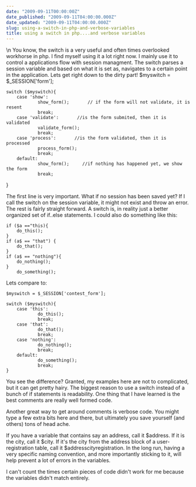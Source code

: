 ```yaml
---
date: "2009-09-11T00:00:00Z"
date_published: "2009-09-11T04:00:00.000Z"
date_updated: "2009-09-11T04:00:00.000Z"
slug: using-a-switch-in-php-and-verbose-variables
title: using a switch in php....and verbose variables
---
```


\n    You know, the switch is a very useful and often times overlooked workhorse in php.  I find myself using it a lot right now.  I mainly use it to control a applications flow with session managment.  The switch parses a session variable and based on what it is set as, navigates to a certain point in the application.  Lets get right down to the dirty part!
    $myswitch = $_SESSION['form'];

    switch ($myswitch){
        case 'show':
                show_form();       // if the form will not validate, it is resent
                break;
        case 'validate':       //is the form submited, then it is validated
                validate_form();
                break;        
        case 'process':       //is the form validated, then it is processed
                process_form();
                break;        
        default:
                show_form();     //if nothing has happened yet, we show the form
                break;        
    

}

The first line is very important.  What if no session has been saved yet?  If I call the switch on the session variable, it might not exist and throw an error.  The rest is fairly straight forward.  A switch is, in reality just a better organized set of if..else statements.  I could also do something like this:

    if ($a =="this){
        do_this();
    }
    if (a$ == "that") {
        do_that();
    }
    if (a$ == "nothing"){
        do_nothing();
    }
        do_something();
    

Lets compare to:

    $myswitch = $_SESSION['contest_form'];
    
    switch ($myswitch){
        case 'this':
                do_this();
                break;
        case 'that':       
                do_that();
                break;        
        case 'nothing':       
                do_nothing();
                break;        
        default:
                do_something();
                break;        
    }
    

You see the difference?  Granted, my examples here are not to complicated, but it can get pretty hairy.  The biggest reason to use a switch instead of a bunch of if statements is readability.  One thing that I have learned is the best comments are really well formed code. 

Another great way to get around comments is verbose code.  You might type a few extra bits here and there, but ultimately you save yourself (and others) tons of head ache.

If you have a variable that contains say an address, call it $address.  If it is the city, call it $city.  If it's the city from the address block of a user-registration table, call it $address*city*registration.  In the long run, having a very specific naming convention, and more importantly sticking to it, will help prevent a lot of errors in the variables.

I can't count the times certain pieces of code didn't work for me because the variables didn't match entirely.
